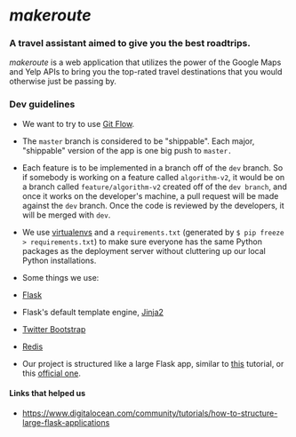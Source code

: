 # *makeroute*
### A travel assistant aimed to give you the best roadtrips.

*makeroute* is a web application that utilizes the power of the Google Maps and Yelp APIs to bring you the top-rated travel destinations that you would otherwise just be passing by.


### Dev guidelines

- We want to try to use [Git Flow](https://www.atlassian.com/git/tutorials/comparing-workflows/gitflow-workflow).
 - The `master` branch is considered to be "shippable". Each major, "shippable" version of the app is one big push to `master.`
 - Each feature is to be implemented in a branch off of the `dev` branch. So if somebody is working on a feature called `algorithm-v2`, it would be on a branch called `feature/algorithm-v2` created off of the `dev branch`, and once it works on the developer's machine, a pull request will be made against the `dev` branch. Once the code is reviewed by the developers, it will be merged with `dev`.
- We use [virtualenvs](https://virtualenvwrapper.readthedocs.org/en/latest/command_ref.html) and a `requirements.txt` (generated by `$ pip freeze > requirements.txt`) to make sure everyone has the same Python packages as the deployment server without cluttering up our local Python installations.

- Some things we use:
 - [Flask](http://flask.pocoo.org/)
 - Flask's default template engine, [Jinja2](http://jinja.pocoo.org/docs/dev/)
 - [Twitter Bootstrap](http://getbootstrap.com/)
 - [Redis](http://redis.io/topics/data-types-intro)
- Our project is structured like a large Flask app, similar to [this](https://www.digitalocean.com/community/tutorials/how-to-structure-large-flask-applications) tutorial, or this [official one](http://flask.pocoo.org/docs/0.10/patterns/packages/).

#### Links that helped us

- https://www.digitalocean.com/community/tutorials/how-to-structure-large-flask-applications